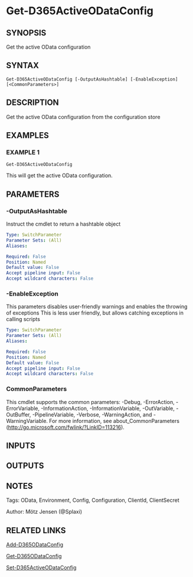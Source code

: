 ﻿---
external help file: d365ce.integrations-help.xml
Module Name: d365ce.integrations
online version:
schema: 2.0.0
---

# Get-D365ActiveODataConfig

## SYNOPSIS
Get the active OData configuration

## SYNTAX

```
Get-D365ActiveODataConfig [-OutputAsHashtable] [-EnableException] [<CommonParameters>]
```

## DESCRIPTION
Get the active OData configuration from the configuration store

## EXAMPLES

### EXAMPLE 1
```
Get-D365ActiveODataConfig
```

This will get the active OData configuration.

## PARAMETERS

### -OutputAsHashtable
Instruct the cmdlet to return a hashtable object

```yaml
Type: SwitchParameter
Parameter Sets: (All)
Aliases:

Required: False
Position: Named
Default value: False
Accept pipeline input: False
Accept wildcard characters: False
```

### -EnableException
This parameters disables user-friendly warnings and enables the throwing of exceptions
This is less user friendly, but allows catching exceptions in calling scripts

```yaml
Type: SwitchParameter
Parameter Sets: (All)
Aliases:

Required: False
Position: Named
Default value: False
Accept pipeline input: False
Accept wildcard characters: False
```

### CommonParameters
This cmdlet supports the common parameters: -Debug, -ErrorAction, -ErrorVariable, -InformationAction, -InformationVariable, -OutVariable, -OutBuffer, -PipelineVariable, -Verbose, -WarningAction, and -WarningVariable.
For more information, see about_CommonParameters (http://go.microsoft.com/fwlink/?LinkID=113216).

## INPUTS

## OUTPUTS

## NOTES
Tags: OData, Environment, Config, Configuration, ClientId, ClientSecret

Author: Mötz Jensen (@Splaxi)

## RELATED LINKS

[Add-D365ODataConfig]()

[Get-D365ODataConfig]()

[Set-D365ActiveODataConfig]()

